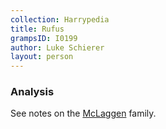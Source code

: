 ```yaml
---
collection: Harrypedia
title: Rufus
grampsID: I0199
author: Luke Schierer
layout: person
---
```


### Analysis

See notes on the [McLaggen][] family.

[McLaggen]: ../../mclaggen
